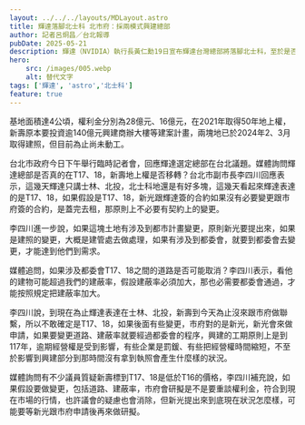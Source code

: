 ```yaml
---
layout: ../../../layouts/MDLayout.astro
title: 輝達落腳北士科 北市府：採兩模式興建總部
author: 記者呂炯昌／台北報導
pubDate: 2025-05-21
description: 輝達（NVIDIA）執行長黃仁勳19日宣布輝達台灣總部將落腳北士科，至於是否選定新光人壽的T17、T18用地引發外界關注。北市府今（21）日表示，新壽可以蓋完將商辦大樓租給輝達，就沒有必要跟市府變更合約，若是涉及都市變更就要建管處、都委會做變更。
hero:
    src: /images/005.webp
    alt: 替代文字
tags: ['輝達', 'astro','北士科']
feature: true
---
```


基地面積達4公頃，權利金分別為28億元、16億元，在2021年取得50年地上權，新壽原本要投資逾140億元興建商辦大樓等建案計畫，兩塊地已於2024年2、3月取得建照，但目前為止尚未動工。

台北市政府今日下午舉行臨時記者會，回應輝達選定總部在台北議題。媒體詢問輝達總部是否真的在T17、18，新壽地上權是否移轉？台北市副市長李四川回應表示，這幾天輝達只講士林、北投，北士科地還是有好多塊，這幾天看起來輝達表達的是T17、18，如果假設是T17、18，新光跟輝達簽的合約如果沒有必要變更跟市府簽的合約，是蓋完去租，那原則上不必要有契約上的變更。

李四川進一步說，如果這塊土地有涉及到都市計畫變更，原則新光要提出來，如果是建照的變更，大概是建管處去做處理，如果有涉及到都委會，就要到都委會去變更，才能達到他們到需求。

媒體追問，如果涉及都委會T17、18之間的道路是否可能取消？李四川表示，看他的建物可能超過我們的建蔽率，假設建蔽率必須加大，那也必需要都委會通過，才能按照規定把建蔽率加大。

李四川說，到現在為止輝達表達在士林、北投，新壽到今天為止沒來跟市府做聯繫，所以不敢確定是T17、18，如果後面有些變更，市府對的是新光，新光會來做申請，如果要變更道路、建蔽率就要經過都委會的程序，興建的工期原則上是到117年，逾期經營權是受到影響，有些企業是罰鍰、有些把經營權時間縮短，不至於影響到興建部分到那時間沒有拿到執照會產生什麼樣的狀況。

媒體詢問有不少議員質疑新壽標到T17、18是低於T16的價格，李四川補充說，如果假設要做變更，包括道路、建蔽率，市府會研擬是不是要重談權利金，符合到現在市場的行情，也許議會的疑慮也會消除，但新光提出來到底現在狀況怎麼樣，可能要等新光跟市府申請後再來做研擬。

